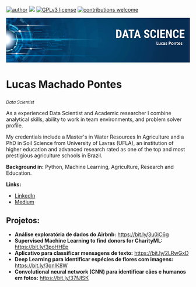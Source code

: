 [![author](https://img.shields.io/badge/author-lucaspontes-red.svg)](https://www.linkedin.com/in/lucasmpontes) [![](https://img.shields.io/badge/python-3.7+-blue.svg)](https://www.python.org/downloads/release/python-365/) [![GPLv3 license](https://img.shields.io/badge/License-GPLv3-blue.svg)](http://perso.crans.org/besson/LICENSE.html) [![contributions welcome](https://img.shields.io/badge/contributions-welcome-brightgreen.svg?style=flat)](https://github.com/LPonyrd/Portfolio)

<p align="center">
  <img src="banner.png" >
</p>

# Lucas Machado Pontes
<sub>*Data Scientist* </sub>

As a experienced Data Scientist and Academic researcher I combine analytical skills, ability to work in team environments, and problem solver profile.

My credentials include a Master's in Water Resources In Agriculture and a PhD in Soil Science from University of Lavras (UFLA), an institution of higher education and advanced research rated as one of the top and most prestigious agriculture schools in Brazil.

**Background in:** Python, Machine Learning, Agriculture, Research and Education.

**Links:**
* [LinkedIn](https://www.linkedin.com/in/lucasmpontes)
* [Medium](https://www.medium.com)


## Projetos:

* **Análise exploratória de dados do Airbnb:** https://bit.ly/3u0iC6g
* **Supervised Machine Learning  to find donors for CharityML:** https://bit.ly/3poHHEp
* **Aplicativo para classificar mensagens de texto:** https://bit.ly/2LRwGxD
* **Deep Learning para identificar espécies de flores com imagens:** https://bit.ly/3qnIK8W
* **Convolutional neural network (CNN) para identificar cães e humanos em fotos:** https://bit.ly/37fJlSK
